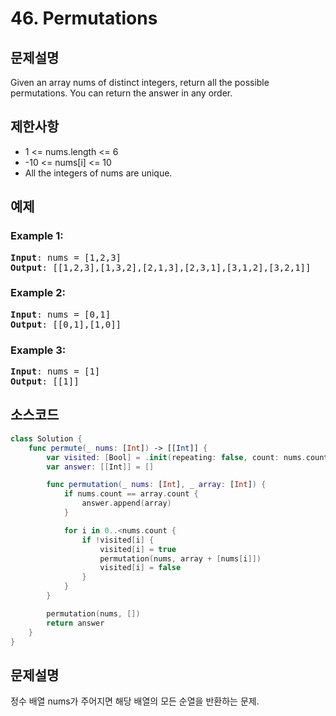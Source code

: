 # 46. Permutations

## 문제설명
Given an array nums of distinct integers, return all the possible 
permutations. You can return the answer in any order.

## 제한사항
- 1 <= nums.length <= 6
- -10 <= nums[i] <= 10
- All the integers of nums are unique.

## 예제
### Example 1:
<pre>
<b>Input</b>: nums = [1,2,3]
<b>Output</b>: [[1,2,3],[1,3,2],[2,1,3],[2,3,1],[3,1,2],[3,2,1]]
</pre>

### Example 2:
<pre>
<b>Input</b>: nums = [0,1]
<b>Output</b>: [[0,1],[1,0]]
</pre>

### Example 3:
<pre>
<b>Input</b>: nums = [1]
<b>Output</b>: [[1]]
</pre>

## 소스코드
```Swift
class Solution {
    func permute(_ nums: [Int]) -> [[Int]] {
        var visited: [Bool] = .init(repeating: false, count: nums.count)
        var answer: [[Int]] = []

        func permutation(_ nums: [Int], _ array: [Int]) {
            if nums.count == array.count {
                answer.append(array)
            }

            for i in 0..<nums.count {
                if !visited[i] {
                    visited[i] = true
                    permutation(nums, array + [nums[i]])
                    visited[i] = false
                }
            }
        }

        permutation(nums, [])
        return answer
    }
}
```

## 문제설명
정수 배열 nums가 주어지면 해당 배열의 모든 순열을 반환하는 문제.